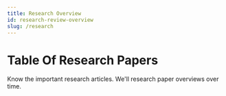 ```yaml
---
title: Research Overview
id: research-review-overview
slug: /research
---
```


# Table Of Research Papers

Know the important research articles. We'll research paper overviews over time.